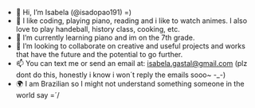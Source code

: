 - 👋 Hi, I’m Isabela (@isadopao191) =)
- 👀 I like coding, playing piano, reading and i like to watch animes. I also love to play handeball, history class, cooking, etc.
- 🌱 I’m currently learning piano and im on the 7th grade.
- 💞️ I’m looking to collaborate on creative and useful projects and works that have the future and the potential to go further.
- 📫 You can text me or send an email at: isabela.gastal@gmail.com (plz dont do this, honestly i know i won´t reply the emails sooo~ -_-)
- 🌍 I am Brazilian so I might not understand something someone in the world say =´/
<!---
isadopao191/isadopao191 is a ✨ special ✨ repository because its `README.md` (this file) appears on your GitHub profile.
You can click the Preview link to take a look at your changes.
--->
